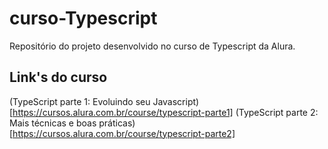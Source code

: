 # curso-Typescript
Repositório do projeto desenvolvido no curso de Typescript da Alura.

## Link's do curso

(TypeScript parte 1: Evoluindo seu Javascript)[https://cursos.alura.com.br/course/typescript-parte1]
(TypeScript parte 2: Mais técnicas e boas práticas)[https://cursos.alura.com.br/course/typescript-parte2]